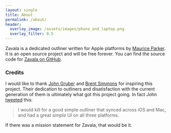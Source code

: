 ```yaml
---
layout: single
title: About
permalink: /about/
header:
  overlay_image: /assets/images/phone_and_laptop.png
  overlay_filter: 0.5
---
```


Zavala is a dedicated outliner written for Apple platforms by [Maurice Parker](https://vincode.io).
It is an open source project and will be free forever.
You can find the source code for [Zavala on GitHub](https://github.com/vincode-io/Zavala).

### Credits

I would like to thank [John Gruber](https://daringfireball.net) and [Brent Simmons](https://inessential.com)
for inspiring this project. Their dedication to outliners and disatisfaction with the current generation of
them is ultimately what got this project going.  In fact John [tweeted](https://twitter.com/gruber/status/1277329886080905219) this:

> I would kill for a good simple outliner that synced across iOS and Mac, and had a great *simple* UI on all three platforms.

If there was a mission statement for Zavala, that would be it.

